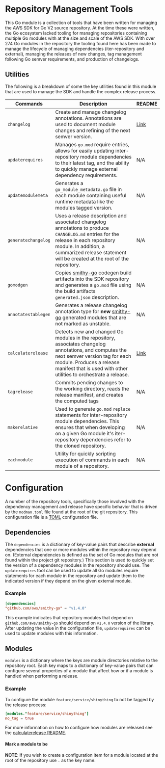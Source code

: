 # Repository Management Tools

This Go module is a collection of tools that have been written for managing the AWS SDK for Go V2 source repository.
At the time these were written, the Go ecosystem lacked tooling for managing repositories containing multiple Go modules
with at the size and scale of the AWS SDK. With over 274 Go modules in the repository the tooling found here has been
made to manage the lifecycle of managing dependencies (iter-repository and external), managing the releases of new
changes, tag management following Go semver requirements, and production of changelogs.

## Utilities
The following is a breakdown of some the key utilities found in this module that are used to manage the SDK and handle
the complex release process.

Commands | Description | README
--- | --- | ---
`changelog` | Create and manage changelog annotations. Annotations are used to document module changes and refining of the next semver version. | [Link][changelog]
`updaterequires` | Manages `go.mod` require entries, allows for easily updating inter-repository module dependencies to their latest tag, and the ability to quickly manage external dependency requirements. | N/A
`updatemodulemeta` | Generates a `go_module_metadata.go` file in each module containing useful runtime metadata like the modules tagged version. | N/A
`generatechangelog` | Uses a release description and associated changelog annotations to produce `CHANGELOG.md` entries for the release in each repository module. In addition, a summarized release statement will be created at the root of the repository. | N/A
`gomodgen` | Copies [smithy-go] codegen build artifacts into the SDK repository and generates a `go.mod` file using the build artifacts `generated.json` description. | N/A
`annotatestablegen` | Generates a release changelog annotation type for **new** [smithy-go] generated modules that are not marked as unstable. | N/A
`calculaterelease` | Detects new and changed Go modules in the repository, associates changelog annotations, and computes the next semver version tag for each module. Produces a release manifest that is used with other utilities to orchestrate a release. | [Link][calculaterelease]
`tagrelease` | Commits pending changes to the working directory, reads the release manifest, and creates the computed tags | N/A
`makerelative` | Used to generate `go.mod` `replace` statements for inter-repository module dependencies. This ensures that when developing on a given Go module it's iter-repository dependencies refer to the cloned repository. | N/A
`eachmodule` | Utility for quickly scripting execution of commands in each module of a repository. | N/A

# Configuration

A number of the repository tools, specifically those involved with the dependency management and release have specific
behavior that is driven by the `modman.toml` file found at the root of the git repository. This configuration file is
a [TOML] configuration file.

## Dependencies
The `dependencies` is a dictionary of key-value pairs that describe **external** dependencies that one or more modules
within the repository may depend on. (External dependencies is defined as the set of Go modules that are not found 
within the project git repository.) This section is used to quickly set the version of a dependency modules in the
repository should use. The `updaterequires` tool can be used to update all Go modules require statements for each module
in the repository and update them to the indicated version if they depend on the given external module.

### Example
```toml
[dependencies]
"github.com/aws/smithy-go" = "v1.4.0"
```

This example indicates that repository modules that depend on `github.com/aws/smithy-go` should depend on `v1.4.0`
version of the library. After updating the value in the configuration file, `updaterequires` can be used to update
modules with this information.

## Modules

`modules` is a dictionary where the keys are module directories relative to the repository root. Each key maps to a
dictionary of key-value pairs that can configure several properties of a module that affect how or
if a module is handled when performing a release.

### Example
To configure the module `feature/service/shinything` to not be tagged by the release process:

```toml
[modules."feature/service/shinything"]
no_tag = true
```

For more information on how to configure how modules are released see the [calculaterelease README][calculaterelease].

#### Mark a module to be 

**NOTE**: If you wish to create a configuration item for a module located at the root of the repository use
`.` as the key name.

[calculaterelease]: cmd/calculaterelease/README.md
[changelog]: cmd/changelog/README.md
[smithy-go]: https://github.com/aws/smithy-go
[TOML]: https://toml.io
